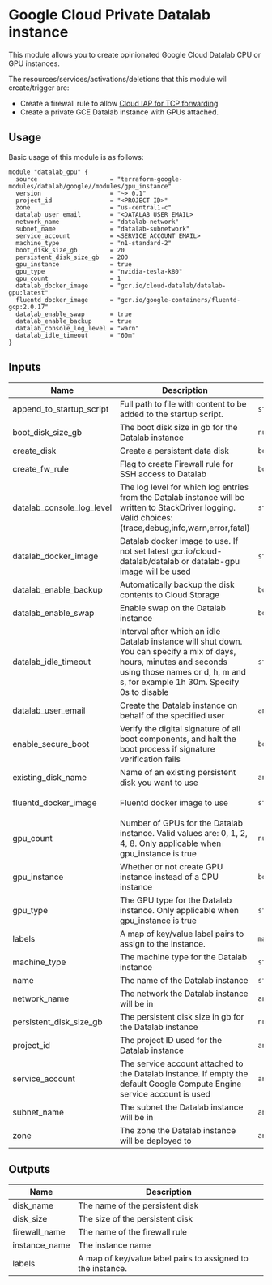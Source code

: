 # Google Cloud Private Datalab‎ instance

This module allows you to create opinionated Google Cloud Datalab CPU or GPU instances.

The resources/services/activations/deletions that this module will create/trigger are:
- Create a firewall rule to allow [Cloud IAP for TCP forwarding](https://cloud.google.com/iap/docs/using-tcp-forwarding)
- Create a private GCE Datalab instance with GPUs attached.

## Usage

Basic usage of this module is as follows:

```hcl
module "datalab_gpu" {
  source                    = "terraform-google-modules/datalab/google//modules/gpu_instance"
  version                   = "~> 0.1"
  project_id                = "<PROJECT ID>"
  zone                      = "us-central1-c"
  datalab_user_email        = "<DATALAB USER EMAIL>
  network_name              = "datalab-network"
  subnet_name               = "datalab-subnetwork"
  service_account           = <SERVICE ACCOUNT EMAIL>
  machine_type              = "n1-standard-2"
  boot_disk_size_gb         = 20
  persistent_disk_size_gb   = 200
  gpu_instance              = true
  gpu_type                  = "nvidia-tesla-k80"
  gpu_count                 = 1
  datalab_docker_image      = "gcr.io/cloud-datalab/datalab-gpu:latest"
  fluentd_docker_image      = "gcr.io/google-containers/fluentd-gcp:2.0.17"
  datalab_enable_swap       = true
  datalab_enable_backup     = true
  datalab_console_log_level = "warn"
  datalab_idle_timeout      = "60m"
}
```

<!-- BEGINNING OF PRE-COMMIT-TERRAFORM DOCS HOOK -->
## Inputs

| Name | Description | Type | Default | Required |
|------|-------------|------|---------|:--------:|
| append\_to\_startup\_script | Full path to file with content to be added to the startup script. | `string` | `null` | no |
| boot\_disk\_size\_gb | The boot disk size in gb for the Datalab instance | `number` | `20` | no |
| create\_disk | Create a persistent data disk | `bool` | `true` | no |
| create\_fw\_rule | Flag to create Firewall rule for SSH access to Datalab | `bool` | `true` | no |
| datalab\_console\_log\_level | The log level for which log entries from the Datalab instance will be written to StackDriver logging. Valid choices: (trace,debug,info,warn,error,fatal) | `string` | `"warn"` | no |
| datalab\_docker\_image | Datalab docker image to use. If not set latest gcr.io/cloud-datalab/datalab or datalab-gpu image will be used | `string` | `null` | no |
| datalab\_enable\_backup | Automatically backup the disk contents to Cloud Storage | `bool` | `true` | no |
| datalab\_enable\_swap | Enable swap on the Datalab instance | `bool` | `true` | no |
| datalab\_idle\_timeout | Interval after which an idle Datalab instance will shut down. You can specify a mix of days, hours, minutes and seconds using those names or d, h, m and s, for example 1h 30m. Specify 0s to disable | `string` | `"60m"` | no |
| datalab\_user\_email | Create the Datalab instance on behalf of the specified user | `any` | n/a | yes |
| enable\_secure\_boot | Verify the digital signature of all boot components, and halt the boot process if signature verification fails | `bool` | `false` | no |
| existing\_disk\_name | Name of an existing persistent disk you want to use | `any` | `null` | no |
| fluentd\_docker\_image | Fluentd docker image to use | `string` | `"gcr.io/google-containers/fluentd-gcp:2.0.17"` | no |
| gpu\_count | Number of GPUs for the Datalab instance. Valid values are: 0, 1, 2, 4, 8. Only applicable when gpu\_instance is true | `number` | `0` | no |
| gpu\_instance | Whether or not create GPU instance instead of a CPU instance | `bool` | `false` | no |
| gpu\_type | The GPU type for the Datalab instance. Only applicable when gpu\_instance is true | `string` | `"nvidia-tesla-k80"` | no |
| labels | A map of key/value label pairs to assign to the instance. | `map(string)` | `{}` | no |
| machine\_type | The machine type for the Datalab instance | `string` | `"n1-standard-2"` | no |
| name | The name of the Datalab instance | `string` | `"datalab"` | no |
| network\_name | The network the Datalab instance will be in | `any` | n/a | yes |
| persistent\_disk\_size\_gb | The persistent disk size in gb for the Datalab instance | `number` | `200` | no |
| project\_id | The project ID used for the Datalab instance | `any` | n/a | yes |
| service\_account | The service account attached to the Datalab instance. If empty the default Google Compute Engine service account is used | `any` | `null` | no |
| subnet\_name | The subnet the Datalab instance will be in | `any` | n/a | yes |
| zone | The zone the Datalab instance will be deployed to | `any` | n/a | yes |

## Outputs

| Name | Description |
|------|-------------|
| disk\_name | The name of the persistent disk |
| disk\_size | The size of the persistent disk |
| firewall\_name | The name of the firewall rule |
| instance\_name | The instance name |
| labels | A map of key/value label pairs to assigned to the instance. |

<!-- END OF PRE-COMMIT-TERRAFORM DOCS HOOK -->
